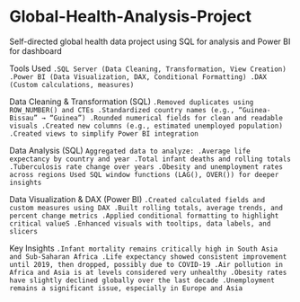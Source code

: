 # Global-Health-Analysis-Project
Self-directed global health data project using SQL for analysis and Power BI for dashboard

Tools Used
`.SQL Server (Data Cleaning, Transformation, View Creation)
 .Power BI (Data Visualization, DAX, Conditional Formatting)
 .DAX (Custom calculations, measures)`

Data Cleaning & Transformation (SQL)
`.Removed duplicates using ROW_NUMBER() and CTEs
 .Standardized country names (e.g., “Guinea-Bissau” → “Guinea”)
 .Rounded numerical fields for clean and readable visuals
 .Created new columns (e.g., estimated unemployed population)
 .Created views to simplify Power BI integration`

Data Analysis (SQL)
`Aggregated data to analyze:
   .Average life expectancy by country and year
   .Total infant deaths and rolling totals
   .Tuberculosis rate change over years
   .Obesity and unemployment rates across regions
 Used SQL window functions (LAG(), OVER()) for deeper insights`

Data Visualization & DAX (Power BI)
`.Created calculated fields and custom measures using DAX
 .Built rolling totals, average trends, and percent change metrics
 .Applied conditional formatting to highlight critical valueS
 .Enhanced visuals with tooltips, data labels, and slicers`

 Key Insights
`.Infant mortality remains critically high in South Asia and Sub-Saharan Africa
 .Life expectancy showed consistent improvement until 2019, then dropped, possibly due to COVID-19
 .Air pollution in Africa and Asia is at levels considered very unhealthy
 .Obesity rates have slightly declined globally over the last decade
 .Unemployment remains a significant issue, especially in Europe and Asia`


    
